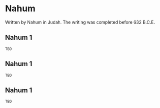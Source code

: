 # Nahum

Written by Nahum in Judah. The writing was completed before 632 B.C.E.

## Nahum 1

```
TBD
```


## Nahum 1

```
TBD
```


## Nahum 1

```
TBD
```


